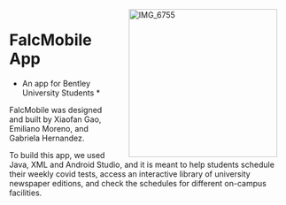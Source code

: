 <img width="268" align="right" hspace="20" alt="IMG_6755" src="https://user-images.githubusercontent.com/55258581/137229674-9136861f-79b7-4343-9d07-385f4c3d68bf.png">

FalcMobile App
====================

* An app for Bentley University Students *

FalcMobile was designed and built by Xiaofan Gao, Emiliano Moreno, and Gabriela Hernandez.

To build this app, we used Java, XML and Android Studio, and it is meant to help students schedule their weekly covid tests, access an interactive library of university newspaper editions, and check the schedules for different on-campus facilities. 
